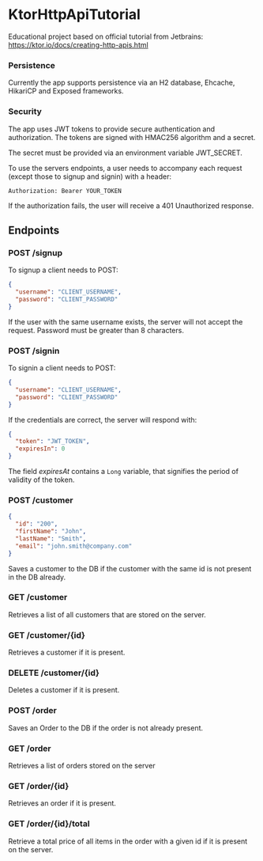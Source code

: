 # KtorHttpApiTutorial

Educational project based on official tutorial from Jetbrains: https://ktor.io/docs/creating-http-apis.html

### Persistence
Currently the app supports persistence via an H2 database, Ehcache, HikariCP and Exposed frameworks.

### Security

The app uses JWT tokens to provide secure authentication and authorization.
The tokens are signed with HMAC256 algorithm and a secret.

The secret must be provided via an environment variable JWT_SECRET.

To use the servers endpoints, a user needs to accompany each request (except those to signup and signin) with a header:
````text
Authorization: Bearer YOUR_TOKEN
````

If the authorization fails, the user will receive a 401 Unauthorized response. 

## Endpoints

### POST /signup
To signup a client needs to POST: 
```json
{
  "username": "CLIENT_USERNAME",
  "password": "CLIENT_PASSWORD"
}
```
If the user with the same username exists, the server will not accept the request.
Password must be greater than 8 characters.

### POST /signin
To signin a client needs to POST:
```json
{
  "username": "CLIENT_USERNAME",
  "password": "CLIENT_PASSWORD"
}
```
If the credentials are correct, the server will respond with:
```json
{
  "token": "JWT_TOKEN",
  "expiresIn": 0
}
```

The field *expiresAt* contains a <code>Long</code> variable, that signifies the period of validity of the token. 

### POST /customer

```json
{
  "id": "200",
  "firstName": "John",
  "lastName": "Smith",
  "email": "john.smith@company.com"
}
```
Saves a customer to the DB if the customer with the same id is not present in the DB already.

### GET /customer
Retrieves a list of all customers that are stored on the server.

### GET /customer/{id}
Retrieves a customer if it is present.

### DELETE /customer/{id}
Deletes a customer if it is present.

### POST /order
Saves an Order to the DB if the order is not already present.

### GET /order
Retrieves a list of orders stored on the server

### GET /order/{id}
Retrieves an order if it is present.

### GET /order/{id}/total
Retrieve a total price of all items in the order with a given id if it is present on the server. 